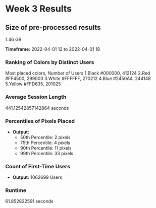 
# Week 3 Results

## Size of pre-processed results
1.46 GB

**Timeframe:** 2022-04-01 12 to 2022-04-01 18

### Ranking of Colors by Distinct Users
Most placed colors,     Number of Users 
1.Black  #000000,       412124
2.Red    #FF4500,       299003
3.White  #FFFFFF,       270212
4.Blue   #2450A4,       244148
5.Yellow #FFD635,       201025


### Average Session Length
441.12542857142864 seconds

### Percentiles of Pixels Placed
- **Output:**
  - 50th Percentile: 2 pixels
  - 75th Percentile: 4 pixels
  - 90th Percentile: 11 pixels
  - 99th Percentile: 33 pixels

### Count of First-Time Users
- **Output:** 1062699 Users

### Runtime
61.852822591 seconds